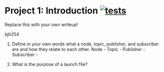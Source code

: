 # Project 1: Introduction [![tests](../../../badges/submit-proj1/pipeline.svg)](../../../pipelines/submit-proj1/latest)

Replace this with your own writeup!

bjh254

1) Define in your own words what a node, topic, publisher, and subscriber are and how they relate to each other.
Node - 
Topic - 
Publisher - 
Subscriber - 


2) What is the purpose of a launch file?

